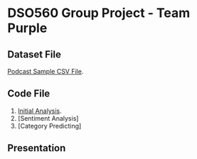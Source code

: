 # DSO560 Group Project - Team Purple

## Dataset File
[Podcast Sample CSV File](https://github.com/enning0814/DSO560/blob/main/Dataset/podcast_sample.csv.zip).

## Code File
1. [Initial Analysis](https://github.com/enning0814/DSO560/blob/main/Initial_Analysis.ipynb).
2. [Sentiment Analysis]
3. [Category Predicting]

## Presentation
